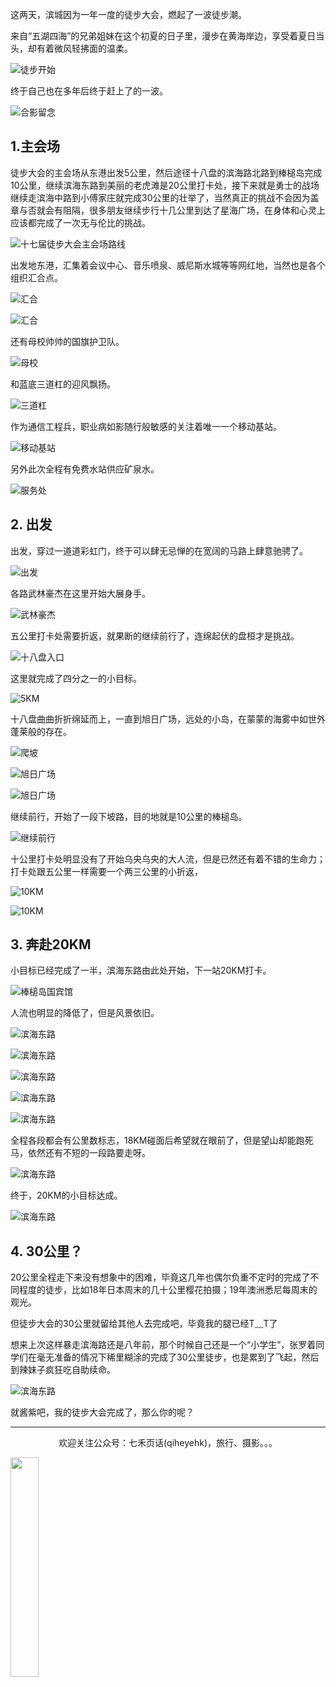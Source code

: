这两天，滨城因为一年一度的徒步大会，燃起了一波徒步潮。

来自“五湖四海”的兄弟姐妹在这个初夏的日子里，漫步在黄海岸边，享受着夏日当头，却有着微风轻拂面的温柔。

![徒步开始][1]

终于自己也在多年后终于赶上了的一波。

![合影留念][2]

## 1.主会场

徒步大会的主会场从东港出发5公里，然后途径十八盘的滨海路北路到棒槌岛完成10公里，继续滨海东路到美丽的老虎滩是20公里打卡处，接下来就是勇士的战场继续走滨海中路到小傅家庄就完成30公里的壮举了，当然真正的挑战不会因为盖章与否就会有阻隔，很多朋友继续步行十几公里到达了星海广场，在身体和心灵上应该都完成了一次无与伦比的挑战。

![十七届徒步大会主会场路线][3]

出发地东港，汇集着会议中心、音乐喷泉、威尼斯水城等等网红地，当然也是各个组织汇合点。

![汇合][4]

![汇合][5]

还有母校帅帅的国旗护卫队。

![母校][6]

和蓝底三道杠的迎风飘扬。

![三道杠][7]

作为通信工程兵，职业病如影随行般敏感的关注着唯一一个移动基站。

![移动基站][8]

另外此次全程有免费水站供应矿泉水。

![服务处][22]

## 2. 出发

出发，穿过一道道彩虹门，终于可以肆无忌惮的在宽阔的马路上肆意驰骋了。

![出发][9]

各路武林豪杰在这里开始大展身手。

![武林豪杰][10]

五公里打卡处需要折返，就果断的继续前行了，连绵起伏的盘桓才是挑战。

![十八盘入口][11]

这里就完成了四分之一的小目标。

![5KM][12]

十八盘曲曲折折绵延而上，一直到旭日广场，远处的小岛，在蒙蒙的海雾中如世外蓬莱般的存在。

![爬坡][13]

![旭日广场][14]

![旭日广场][15]

继续前行，开始了一段下坡路，目的地就是10公里的棒槌岛。

![继续前行][16]

十公里打卡处明显没有了开始乌央乌央的大人流，但是已然还有着不错的生命力；打卡处跟五公里一样需要一个两三公里的小折返，

![10KM][17]

![10KM][18]

## 3. 奔赴20KM

小目标已经完成了一半，滨海东路由此处开始，下一站20KM打卡。

![棒槌岛国宾馆][19]

人流也明显的降低了，但是风景依旧。

![滨海东路][20]

![滨海东路][21]

![滨海东路][23]

![滨海东路][24]

![滨海东路][25]

全程各段都会有公里数标志，18KM碰面后希望就在眼前了，但是望山却能跑死马，依然还有不短的一段路要走呀。

![滨海东路][26]

终于，20KM的小目标达成。

![滨海东路][27]

## 4. 30公里？

20公里全程走下来没有想象中的困难，毕竟这几年也偶尔负重不定时的完成了不同程度的徒步，比如18年日本周末的几十公里樱花拍摄；19年澳洲悉尼每周末的观光。

但徒步大会的30公里就留给其他人去完成吧，毕竟我的腿已经T﹏T了

想来上次这样暴走滨海路还是八年前，那个时候自己还是一个“小学生”，张罗着同学们在毫无准备的情况下稀里糊涂的完成了30公里徒步，也是累到了飞起，然后到辣妹子疯狂吃自助续命。

![滨海东路][28]

就酱紫吧，我的徒步大会完成了，那么你的呢？

------------
<p align="center">欢迎关注公众号：七禾页话(qiheyehk)，旅行、摄影。。。</p>
<img src="https://mmbiz.qpic.cn/mmbiz_jpg/QqiaFS6NT0eD1g2UjYu4VfCGHmbhgVqOAnNnJQfN7ZhRVUCopYOsfpPtIEB95VNEqu8trAxJXzGDg01ka6z6wzQ/0?wx_fmt=jpeg" width="30%"/>

[1]:https://mmbiz.qpic.cn/mmbiz_jpg/QqiaFS6NT0eB2XiaL6a8xhznGgRG7iaaA3XsOvTR7aBLs0Wpu4QfEV56KNsicSV4rWvBDmMvwD0TNFlibP9wAd6Ljmg/0?wx_fmt=jpeg

[2]:https://mmbiz.qpic.cn/mmbiz_jpg/QqiaFS6NT0eB2XiaL6a8xhznGgRG7iaaA3XcWdfuGcibx3E6AQlLk6evjribUyv8awibe78LpuxKXYUtD2CeA18GFibSw/0?wx_fmt=jpeg

[3]:https://mmbiz.qpic.cn/mmbiz_jpg/QqiaFS6NT0eB2XiaL6a8xhznGgRG7iaaA3XvhLNibKeVZht68dvBJUicib4liaYypZHYDIpkunObuwiaiaIsW6k4dakvSzg/0?wx_fmt=jpeg

[4]:https://mmbiz.qpic.cn/mmbiz_jpg/QqiaFS6NT0eB2XiaL6a8xhznGgRG7iaaA3XickRvu82RkuMof5KBicSj0orLgjhLcVLw0Lkwd2RduP5kWiaYZtoHtFdg/0?wx_fmt=jpeg

[5]:https://mmbiz.qpic.cn/mmbiz_jpg/QqiaFS6NT0eB2XiaL6a8xhznGgRG7iaaA3XZ8RtJkC5dn6bccSiclU3zGBtXVIcuZ74VnRd4N8NJmXibrd2RTZqhgjA/0?wx_fmt=jpeg

[6]:https://mmbiz.qpic.cn/mmbiz_jpg/QqiaFS6NT0eB2XiaL6a8xhznGgRG7iaaA3X605AaeN45B0CW35KQGdsQuJiaiaM8gEPVEyEKPQh0vVDbt102icyuExVw/0?wx_fmt=jpeg

[7]:https://mmbiz.qpic.cn/mmbiz_jpg/QqiaFS6NT0eB2XiaL6a8xhznGgRG7iaaA3X6rHZTibsy6gia5WfGSGcLbZ020UTfdwWQYwFyv5fu5KUwt9ibba1UrR3A/0?wx_fmt=jpeg

[8]:https://mmbiz.qpic.cn/mmbiz_jpg/QqiaFS6NT0eB2XiaL6a8xhznGgRG7iaaA3X0aySRnuOOnd9DzCa43b6X9jDP4xcHNvhYibJwibSiaxV7z2bXPKB4NIEQ/0?wx_fmt=jpeg

[9]:https://mmbiz.qpic.cn/mmbiz_jpg/QqiaFS6NT0eB2XiaL6a8xhznGgRG7iaaA3Xnk6icACLY99d9pkYYwW72DV7DMrqdY5SXicqL3NK0mmLO4icA7HeILGag/0?wx_fmt=jpeg

[10]:https://mmbiz.qpic.cn/mmbiz_jpg/QqiaFS6NT0eB2XiaL6a8xhznGgRG7iaaA3XiaKBsEicRoXkv5nRXOZNfa6CIdWCicw6ic7NIVZutWz6rqCU7n8wGk7jgQ/0?wx_fmt=jpeg

[11]:https://mmbiz.qpic.cn/mmbiz_jpg/QqiaFS6NT0eB2XiaL6a8xhznGgRG7iaaA3X0xTF2CxzAibgLviaWbyfusLpcnYJibs6mRLIciaW0LRYuNnUw7t1PtxG1w/0?wx_fmt=jpeg

[12]:https://mmbiz.qpic.cn/mmbiz_jpg/QqiaFS6NT0eB2XiaL6a8xhznGgRG7iaaA3X8OV76En4FbSCSwiclPV1R767GL9tUVIOZUYyiaT5V8NQlgzzyKb9vn0g/0?wx_fmt=jpeg

[13]:https://mmbiz.qpic.cn/mmbiz_jpg/QqiaFS6NT0eB2XiaL6a8xhznGgRG7iaaA3Xvt7NzIAaCJvpokleFqCYMwAo9DUWy4BXQOv2OL4vVnDFoqO7Meia57A/0?wx_fmt=jpeg

[14]:https://mmbiz.qpic.cn/mmbiz_jpg/QqiaFS6NT0eB2XiaL6a8xhznGgRG7iaaA3XlOIexdXb2ibc3UpicZ3jJe7icHmN0vEgqjwHFCLjibTK3ozwyJ2zA1YFkw/0?wx_fmt=jpeg

[15]:https://mmbiz.qpic.cn/mmbiz_jpg/QqiaFS6NT0eB2XiaL6a8xhznGgRG7iaaA3Xlck9dRscJ25Ia3bMfGYKrysUib1yeBUQb4lW1a1uyz0icQly0Cm6jxIQ/0?wx_fmt=jpeg

[16]:https://mmbiz.qpic.cn/mmbiz_jpg/QqiaFS6NT0eB2XiaL6a8xhznGgRG7iaaA3XQ5U5vhib5vReRjkSW8sAy35QUib2UrMic0C0cXdtcDwd4gWwQrZl9O0qA/0?wx_fmt=jpeg

[17]:https://mmbiz.qpic.cn/mmbiz_jpg/QqiaFS6NT0eB2XiaL6a8xhznGgRG7iaaA3Xe7GRYvfXuXgalK78SH2APRCkrLKU9ZwcPicDWKTDRmG9jPnUQqPFLrQ/0?wx_fmt=jpeg

[18]:https://mmbiz.qpic.cn/mmbiz_jpg/QqiaFS6NT0eB2XiaL6a8xhznGgRG7iaaA3XrJJmI1FjOpM56jp3icz72o5r2PhnJoBoMXH5Hy9e6AyuTOia9Tm4yqWQ/0?wx_fmt=jpeg

[19]:https://mmbiz.qpic.cn/mmbiz_jpg/QqiaFS6NT0eB2XiaL6a8xhznGgRG7iaaA3X6BwMgoMXnkxpiakicibGoDkfWT3M9BNBWxBwjXibUyOB878epZUQvvpT7g/0?wx_fmt=jpeg

[20]:https://mmbiz.qpic.cn/mmbiz_jpg/QqiaFS6NT0eB2XiaL6a8xhznGgRG7iaaA3X8SbPeF7PzKHJibLHmOqibkBWoRB0MLwzLfiaahibDCPwKvNx0ccialqZXlQ/0?wx_fmt=jpeg

[21]:https://mmbiz.qpic.cn/mmbiz_jpg/QqiaFS6NT0eB2XiaL6a8xhznGgRG7iaaA3X1uTI3IZAoiaNavRCBsL5SfEPG7c24HO8xjfI0ORR7JBLoyJaDP1iabDQ/0?wx_fmt=jpeg

[22]:https://mmbiz.qpic.cn/mmbiz_jpg/QqiaFS6NT0eB2XiaL6a8xhznGgRG7iaaA3X0e0ATME5fC6eod0E751aNfZmp32PYDLKOcDTpVK1zQPk10JYXM5zxA/0?wx_fmt=jpeg

[23]:https://mmbiz.qpic.cn/mmbiz_jpg/QqiaFS6NT0eB2XiaL6a8xhznGgRG7iaaA3XbDyBf4Tnz40Tqf7qvxyCo0Ez0nWBnXp6z6rMWnicm9uzPvkMzvnIx1A/0?wx_fmt=jpeg

[24]:https://mmbiz.qpic.cn/mmbiz_jpg/QqiaFS6NT0eB2XiaL6a8xhznGgRG7iaaA3XNSn8VZUuDTXDVrOsiaCGwFR9SXHWdiaQdBJ9h0txuGlIBbxzfElTYs2Q/0?wx_fmt=jpeg

[25]:https://mmbiz.qpic.cn/mmbiz_jpg/QqiaFS6NT0eB2XiaL6a8xhznGgRG7iaaA3XerLdroTcqKWIyenXfFd0JMmx5ibM2ArkUicSgUuOwG7OokveZy9wrcPg/0?wx_fmt=jpeg

[26]:https://mmbiz.qpic.cn/mmbiz_jpg/QqiaFS6NT0eB2XiaL6a8xhznGgRG7iaaA3XgGzd5VYibcJWlD5t7n0YoVZ8RKuVSCh1NPtOfV0hVhw3jf9QbD2MyoA/0?wx_fmt=jpeg

[27]:https://mmbiz.qpic.cn/mmbiz_jpg/QqiaFS6NT0eB2XiaL6a8xhznGgRG7iaaA3XdVyhZw0OfJOWlqTQjeL3F6BYupCg9sY9NNPSE4CCiamMIyfL0v4tpag/0?wx_fmt=jpeg

[28]:https://mmbiz.qpic.cn/mmbiz_png/QqiaFS6NT0eB2XiaL6a8xhznGgRG7iaaA3XBEiarvded1WHOYba94FsxcDXr2rAZLRiad2WNQHicxKz1oHDWw8mgDmiaA/0?wx_fmt=gif

